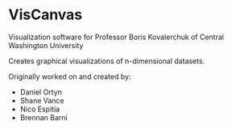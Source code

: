 # VisCanvas
Visualization software for Professor Boris Kovalerchuk of Central Washington University

Creates graphical visualizations of n-dimensional datasets.

Originally worked on and created by:
* Daniel Ortyn
* Shane Vance
* Nico Espitia
* Brennan Barni

